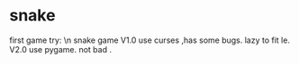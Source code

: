 # snake
first game try: \n
snake game 
V1.0 use curses ,has some bugs. lazy to fit le.
V2.0 use pygame. not bad .
